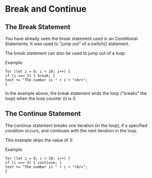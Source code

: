 # Break and Continue

## The Break Statement

You have already seen the break statement used in an Conditional Statements. It was used to "jump out" of a switch() statement.

The break statement can also be used to jump out of a loop:

Example

```JS
for (let i = 0; i < 10; i++) {
if (i === 3) { break; }
text += "The number is " + i + "<br>";
}
```

In the example above, the break statement ends the loop ("breaks" the loop) when the loop counter (i) is 3.

## The Continue Statement

The continue statement breaks one iteration (in the loop), if a specified condition occurs, and continues with the next iteration in the loop.

This example skips the value of 3:

Example

```JS
for (let i = 0; i < 10; i++) {
if (i === 3) { continue; }
text += "The number is " + i + "<br>";
}
```

